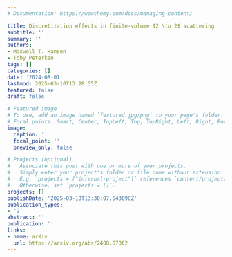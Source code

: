 ```yaml
---
# Documentation: https://wowchemy.com/docs/managing-content/

title: Discretization effects in finite-volume $2 \to 2$ scattering
subtitle: ''
summary: ''
authors:
- Maxwell T. Hansen
- Toby Peterken
tags: []
categories: []
date: '2024-08-01'
lastmod: 2025-03-10T13:28:55Z
featured: false
draft: false

# Featured image
# To use, add an image named `featured.jpg/png` to your page's folder.
# Focal points: Smart, Center, TopLeft, Top, TopRight, Left, Right, BottomLeft, Bottom, BottomRight.
image:
  caption: ''
  focal_point: ''
  preview_only: false

# Projects (optional).
#   Associate this post with one or more of your projects.
#   Simply enter your project's folder or file name without extension.
#   E.g. `projects = ["internal-project"]` references `content/project/deep-learning/index.md`.
#   Otherwise, set `projects = []`.
projects: []
publishDate: '2025-03-10T13:30:07.543090Z'
publication_types:
- '2'
abstract: ''
publication: ''
links:
- name: arXiv
  url: https://arxiv.org/abs/2408.07062
---
```

